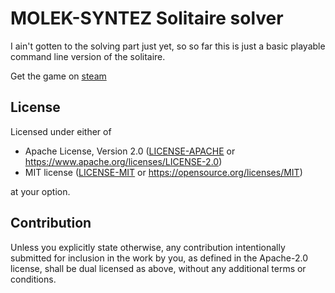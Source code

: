 # MOLEK-SYNTEZ Solitaire solver

I ain't gotten to the solving part just yet, so so far this is just
a basic playable command line version of the solitaire.

Get the game on [steam](https://store.steampowered.com/app/1168880/MOLEKSYNTEZ/)

## License

Licensed under either of

- Apache License, Version 2.0
  ([LICENSE-APACHE](LICENSE-APACHE) or https://www.apache.org/licenses/LICENSE-2.0)
- MIT license
  ([LICENSE-MIT](LICENSE-MIT) or https://opensource.org/licenses/MIT)

at your option.

## Contribution

Unless you explicitly state otherwise, any contribution intentionally submitted
for inclusion in the work by you, as defined in the Apache-2.0 license, shall be
dual licensed as above, without any additional terms or conditions.